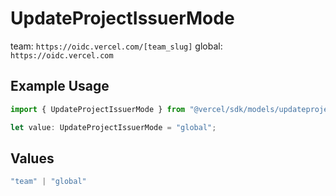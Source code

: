 # UpdateProjectIssuerMode

team: `https://oidc.vercel.com/[team_slug]` global: `https://oidc.vercel.com`

## Example Usage

```typescript
import { UpdateProjectIssuerMode } from "@vercel/sdk/models/updateprojectop.js";

let value: UpdateProjectIssuerMode = "global";
```

## Values

```typescript
"team" | "global"
```